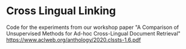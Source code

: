 # Cross Lingual Linking
Code for the experiments from our workshop paper "A Comparison of Unsupervised Methods for Ad-hoc Cross-Lingual Document Retrieval"
https://www.aclweb.org/anthology/2020.clssts-1.6.pdf
